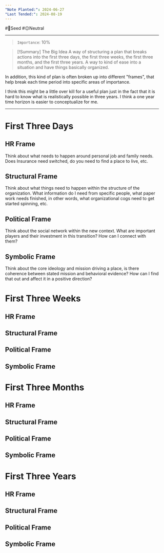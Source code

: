 ```yaml
---
"Note Planted:": 2024-06-27
"Last Tended:": 2024-08-19
---
```

#🌱Seed  #😐Neutral 
****
> `Importance`: 10%
 
> [!Summary] The Big Idea
> A way of structuring a plan that breaks actions into the first three days, the first three weeks, the first three months, and the first three years. A way to kind of ease into a situation and have things basically organized. 

In addition, this kind of plan is often broken up into different "frames", that help break each time period into specific areas of importance. 

I think this might be a little over kill for a useful plan just in the fact that it is hard to know what is realistically possible in three years. I think a one year time horizon is easier to conceptualize for me. 

****
# First Three Days

## HR Frame

Think about what needs to happen around personal job and family needs. Does Insurance need switched, do you need to find a place to live, etc. 

## Structural Frame 

Think about what things need to happen within the structure of the organization. What information do I need from specific people, what paper work needs finished, in other words, what organizational cogs need to get started spinning, etc. 

## Political Frame 

Think about the social network within the new context. What are important players and their investment in this transition? How can I connect with them?

## Symbolic Frame

Think about the core ideology and mission driving a place, is there coherence between stated mission and behavioral evidence? How can I find that out and affect it in a positive direction?

  

# First Three Weeks

## HR Frame
    

## Structural Frame 


## Political Frame 


## Symbolic Frame


# First Three Months

## HR Frame


## Structural Frame 


## Political Frame 


## Symbolic Frame



# First Three Years

## HR Frame


## Structural Frame 


## Political Frame 


## Symbolic Frame